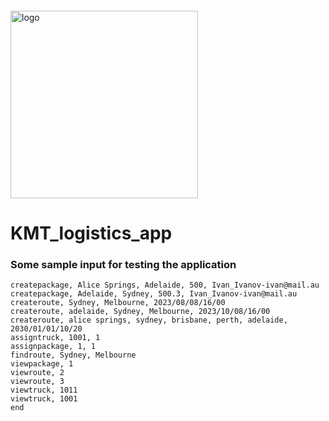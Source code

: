 <img src="https://drive.google.com/file/d/12IE0Zc20Q7H1o_-ZcXNK4ggxkJnu_TNT/view?usp=sharing" alt="logo" width="300px" style="margin-top: 20px;"/>

# KMT_logistics_app

### Some sample input for testing the application

```
createpackage, Alice Springs, Adelaide, 500, Ivan_Ivanov-ivan@mail.au
createpackage, Adelaide, Sydney, 500.3, Ivan_Ivanov-ivan@mail.au
createroute, Sydney, Melbourne, 2023/08/08/16/00
createroute, adelaide, Sydney, Melbourne, 2023/10/08/16/00
createroute, alice springs, sydney, brisbane, perth, adelaide, 2030/01/01/10/20
assigntruck, 1001, 1
assignpackage, 1, 1
findroute, Sydney, Melbourne
viewpackage, 1
viewroute, 2
viewroute, 3
viewtruck, 1011
viewtruck, 1001
end


```
